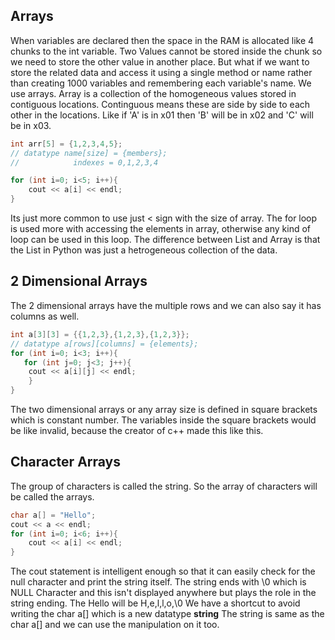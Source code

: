 ## Arrays
When variables are declared then the space in the RAM is allocated like 4 chunks to the int variable. Two Values cannot be stored inside the chunk so we need to store the other value in another place.
But what if we want to store the related data and access it using a single method or name rather than creating 1000 variables and remembering each variable's name.
We use arrays. 
Array is a collection of the homogeneous values stored in contiguous locations.
Continguous means these are side by side to each other in the locations.
Like if 'A' is in x01 then 'B' will be in x02 and 'C' will be in x03.
```cpp
int arr[5] = {1,2,3,4,5};
// datatype name[size] = {members};
//            indexes = 0,1,2,3,4

for (int i=0; i<5; i++){
    cout << a[i] << endl;
}
```
Its just more common to use just < sign with the size of array.
The for loop is used more with accessing the elements in array, otherwise any kind of loop can be used in this loop.
The difference between List and Array is that the List in Python was just a hetrogeneous collection of the data.

## 2 Dimensional Arrays
The 2 dimensional arrays have the multiple rows and we can also say it has columns as well.
```cpp
int a[3][3] = {{1,2,3},{1,2,3},{1,2,3}};
// datatype a[rows][columns] = {elements};
for (int i=0; i<3; i++){
   for (int j=0; j<3; j++){
    cout << a[i][j] << endl;
    }
}

```
The two dimensional arrays or any array size is defined in square brackets which is constant number. 
The variables inside the square brackets would be like invalid, because the creator of c++ made this like this.

## Character Arrays

The group of characters is called the string. So the array of characters will be called the arrays.

```cpp
char a[] = "Hello";
cout << a << endl;
for (int i=0; i<6; i++){
    cout << a[i] << endl;
}
```
The cout statement is intelligent enough so that it can easily check for the null character and print the string itself.
The string ends with \0 which is NULL Character and this isn't displayed anywhere but plays the role in the string ending.
The Hello will be H,e,l,l,o,\0
We have a shortcut to avoid writing the char a[] which is a new datatype **string**
The string is same as the char a[] and we can use the manipulation on it too.
